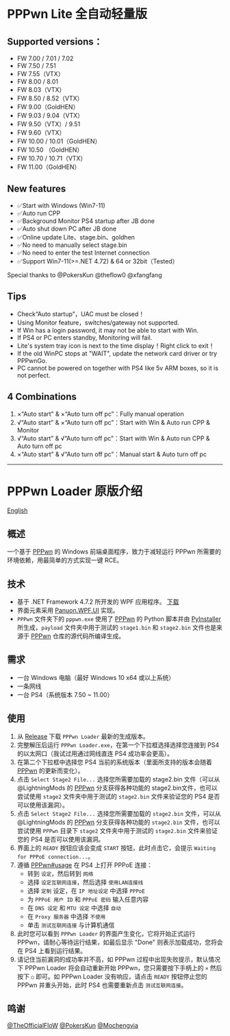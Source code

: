 # PPPwn Lite 全自动轻量版

## Supported versions：
- FW 7.00 / 7.01 / 7.02
- FW 7.50 / 7.51
- FW 7.55（VTX）
- FW 8.00 / 8.01
- FW 8.03（VTX）
- FW 8.50 / 8.52（VTX）
- FW 9.00（GoldHEN）
- FW 9.03 / 9.04（VTX）
- FW 9.50（VTX）/ 9.51
- FW 9.60（VTX）
- FW 10.00 / 10.01（GoldHEN）
- FW 10.50 （GoldHEN）
- FW 10.70 / 10.71（VTX）
- FW 11.00（GoldHEN）

## New features
- ✅Start with Windows (Win7-11)
- ✅Auto run CPP
- ✅Background Monitor PS4 startup after JB done
- ✅Auto shut down PC after JB done
- ✅Online update Lite、stage.bin、goldhen
- ✅No need to manually select stage.bin
- ✅No need to enter the test Internet connection
- ✅Support Win7-11(>=.NET 4.72) & 64 or 32bit（Tested）

Special thanks to @PokersKun @theflow0 @xfangfang

## Tips
- Check“Auto startup”，UAC must be closed！
- Using Monitor feature，switches/gateway not supported.
- If Win has a login password, it may not be able to start with Win.
- If PS4 or PC enters standby, Monitoring will fail.
- Lite's system tray icon is next to the time display！Right click to exit！
- If the old WinPC stops at "WAIT", update the network card driver or try PPPwnGo.
- PC cannot be powered on together with PS4 like 5v ARM boxes, so it is not perfect.

## 4 Combinations
1. ×“Auto start” & ×“Auto turn off pc”：Fully manual operation
2. √“Auto start” & ×“Auto turn off pc”：Start with Win & Auto run CPP & Monitor
3. √“Auto start” & √“Auto turn off pc”：Start with Win & Auto run CPP & Auto turn off pc
4. ×“Auto start” & √“Auto turn off pc”：Manual start & Auto turn off pc

-----------------------------------------------------

# PPPwn Loader 原版介绍
[English](README.md)
## 概述
一个基于 [PPPwn](https://github.com/TheOfficialFloW/PPPwn) 的 Windows 前端桌面程序，致力于减轻运行 PPPwn 所需要的环境依赖，用最简单的方式实现一键 RCE。
## 技术
- 基于 .NET Framework 4.7.2 所开发的 WPF 应用程序。 [下载](https://go.microsoft.com/fwlink/?linkid=863265)
- 界面元素采用 [Panuon.WPF.UI](https://github.com/Panuon/Panuon.WPF.UI) 实现。
- `PPPwn` 文件夹下的 `pppwn.exe` 使用了 [PPPwn](https://github.com/TheOfficialFloW/PPPwn) 的 Python 脚本并由 [PyInstaller](https://pyinstaller.org) 所生成，`payload` 文件夹中用于测试的 `stage1.bin` 和 `stage2.bin` 文件也是来源于 [PPPwn](https://github.com/TheOfficialFloW/PPPwn) 仓库的源代码所编译生成。
## 需求
- 一台 Windows 电脑（最好 Windows 10 x64 或以上系统）
- 一条网线
- 一台 PS4（系统版本 7.50 ~ 11.00）
## 使用
1. 从 [Release](https://github.com/PokersKun/PPPwn-Loader/releases) 下载 `PPPwn Loader` 最新的生成版本。
2. 完整解压后运行 `PPPwn Loader.exe`，在第一个下拉框选择选择您连接到 PS4 的以太网口（我试过用通过网线直连 PS4 成功率会更高）。
3. 在第二个下拉框中选择您 PS4 当前的系统版本（里面所支持的版本会随着 [PPPwn](https://github.com/TheOfficialFloW/PPPwn) 的更新而变化）。
4. 点击 `Select Stage2 File...` 选择您所需要加载的 stage2.bin 文件（可以从 @LightningMods
 的 [PPPwn](https://github.com/LightningMods/PPPwn/releases) 分支获得各种功能的 stage2.bin文件，也可以尝试使用 `stage2` 文件夹中用于测试的 `stage2.bin` 文件来验证您的 PS4 是否可以使用该漏洞）。
4. 点击 `Select Stage2 File...` 选择您所需要加载的 `stage2.bin` 文件，可以从 @LightningMods 的 [PPPwn](https://github.com/LightningMods/PPPwn/releases) 分支获得各种功能的 `stage2.bin` 文件，也可以尝试使用 `PPPwn` 目录下 `stage2` 文件夹中用于测试的 `stage2.bin` 文件来验证您的 PS4 是否可以使用该漏洞。
5. 界面上的 `READY` 按钮应该会变成 `START` 按钮，此时点击它，会提示 `Waiting for PPPoE connection...`。
6. 遵循 [PPPwn#usage](https://github.com/TheOfficialFloW/PPPwn?tab=readme-ov-file#usage) 在 PS4 上打开 PPPoE 连接：
    - 转到 `设定`，然后转到 `网络`
    - 选择 `设定互联网连接`，然后选择 `使用LAN连接线`
    - 选择 `定制` 设定，在 `IP 地址设定` 中选择 `PPPoE`
    - 为 `PPPoE 用户 ID` 和 `PPPoE 密码` 输入任意内容
    - 在 `DNS 设定` 和 `MTU 设定` 中选择 `自动`
    - 在 `Proxy 服务器` 中选择 `不使用`
    - 单击 `测试互联网连接` 与计算机通信
7. 此时您可以看到 `PPPwn Loader` 的界面产生变化，它将开始正式运行 PPPwn，请耐心等待运行结果，如最后显示 "Done" 则表示加载成功，您将会在 PS4 上看到运行结果。
8. 请记住当前漏洞的成功率并不高，如 PPPwn 过程中出现失败提示，默认情况下 PPPwn Loader 将会自动重新开始 PPPwn，您只需要按下手柄上的 `×` 然后按下 `○` 即可。如 PPPwn Loader 没有响应，请点击 `READY` 按钮停止您的 PPPwn 并重头开始，此时 PS4 也需要重新点击 `测试互联网连接`。
## 鸣谢
[@TheOfficialFloW](https://github.com/TheOfficialFloW)
[@PokersKun](https://github.com/PokersKun/PPPwn-Loader)
[@Mochengvia](https://github.com/Mochengvia)